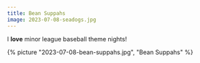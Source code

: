 ```yaml
---
title: Bean Suppahs
image: 2023-07-08-seadogs.jpg
---
```


I **love** minor league baseball theme nights!

<!--more-->

{% picture "2023-07-08-bean-suppahs.jpg", "Bean Suppahs" %}
